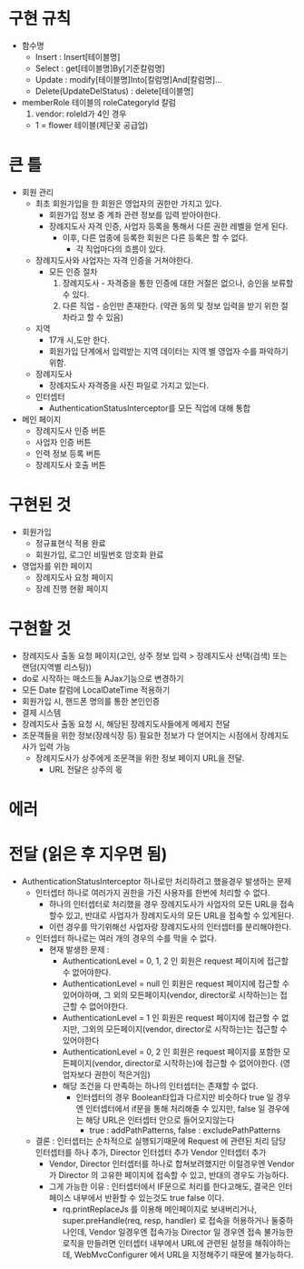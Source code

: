 # 구현 규칙
  - 함수명
    - Insert : Insert[테이블명]
    - Select : get[테이블명]By[기준칼럼명]
    - Update : modify[테이블명]Into[칼럼명]And[칼럼명]...
    - Delete(UpdateDelStatus) : delete[테이블명]
  - memberRole 테이블의 roleCategoryId 칼럼
    1) vendor: roleId가 4인 경우
      - 1 = flower 테이블(제단꽃 공급업)
# 큰 틀
- 회원 관리
  - 최초 회원가입을 한 회원은 영업자의 권한만 가지고 있다.
    - 회원가입 정보 중 계좌 관련 정보를 입력 받아야한다.
    - 장례지도사 자격 인증, 사업자 등록을 통해서 다른 권한 레벨을 얻게 된다.
      - 이후, 다른 업종에 등록한 회원은 다른 등록은 할 수 없다.
        - 각 직업마다의 흐름이 있다.  
  - 장례지도사와 사업자는 자격 인증을 거쳐야한다.
    - 모든 인증 절차
      1) 장례지도사 - 자격증을 통한 인증에 대한 거절은 없으나, 승인을 보류할 수 있다.
      2) 다른 직업  - 승인만 존재한다. (약관 동의 및 정보 입력을 받기 위한 절차라고 할 수 있음)
  - 지역
    - 17개 시,도만 한다.
    - 회원가입 단계에서 입력받는 지역 데이터는 지역 별 영업자 수를 파악하기 위함.
  - 장례지도사
    - 장례지도사 자격증을 사진 파일로 가지고 있는다.
  - 인터셉터
    - AuthenticationStatusInterceptor를 모든 직업에 대해 통합
- 메인 페이지
  - 장례지도사 인증 버튼
  - 사업자 인증 버튼
  - 인력 정보 등록 버튼
  - 장례지도사 호출 버튼

# 구현된 것
- 회원가입
  - 정규표현식 적용 완료
  - 회원가입, 로그인 비밀번호 암호화 완료
- 영업자를 위한 페이지
  - 장례지도사 요청 페이지
  - 장례 진행 현황 페이지

# 구현할 것
- 장례지도사 출동 요청 페이지(고인, 상주 정보 입력 > 장례지도사 선택(검색) 또는 랜덤(지역별 리스팅))
- do로 시작하는 매소드들 AJax기능으로 변경하기
- 모든 Date 칼럼에 LocalDateTime 적용하기
- 회원가입 시, 핸드폰 명의를 통한 본인인증
- 결제 시스템
- 장례지도사 출동 요청 시, 해당된 장례지도사들에게 메세지 전달
- 조문객들을 위한 정보(장례식장 등) 필요한 정보가 다 얻어지는 시점에서 장례지도사가 입력 가능
  - 장례지도사가 상주에게 조문객을 위한 정보 페이지 URL을 전달.
    - URL 전달은 상주의 몫
# 에러 
# 전달 (읽은 후 지우면 됨)
- AuthenticationStatusInterceptor 하나로만 처리하려고 했을경우 발생하는 문제
  - 인터셉터 하나로 여러가지 권한을 가진 사용자를 한번에 처리할 수 없다.
    - 하나의 인터셉터로 처리했을 경우 장례지도사가 사업자의 모든 URL을 접속할수 있고, 반대로 사업자가 장례지도사의 모든 URL을 접속할 수 있게된다.
    - 이런 경우를 막기위해선 사업자랑 장례지도사의 인터셉터를 분리해야한다.
  - 인터셉터 하나로는 여러 개의 경우의 수를 막을 수 없다.
    - 현재 발생한 문제 : 
      - AuthenticationLevel = 0, 1, 2 인 회원은 request 페이지에 접근할 수 없어야한다.
      - AuthenticationLevel = null 인 회원은 request 페이지에 접근할 수 있어야하며, 그 외의 모든페이지(vendor, director로 시작하는)는 접근할 수 없어야한다.
      - AuthenticationLevel = 1 인 회원은 request 페이지에 접근할 수 없지만, 그외의 모든페이지(vendor, director로 시작하는)는 접근할 수 있어야한다
      - AuthenticationLevel = 0, 2 인 회원은 request 페이지를 포함한 모든페이지(vendor, director로 시작하는)에 접근할 수 없어야한다. (영업자보다 권한이 적은거임)
      - 해당 조건을 다 만족하는 하나의 인터셉터는 존재할 수 없다.
        - 인터셉터의 경우 Boolean타입과 다르지만 비슷하다 true 일 경우엔 인터셉터에서 if문을 통해 처리해줄 수 있지만, false 일 경우에는 해당 URL은 인터셉터 안으로 들어오지않는다
          - true : addPathPatterns, false : excludePathPatterns 
  - 결론 : 인터셉터는 순차적으로 실행되기때문에 Request 에 관련된 처리 담당 인터셉터를 하나 추가, Director 인터셉터 추가 Vendor 인터셉터 추가
    - Vendor, Director 인터셉터를 하나로 합쳐보려했지만 이럴경우엔 Vendor 가 Director 의 고유한 페이지에 접속할 수 있고, 반대의 경우도 가능하다.
    - 그게 가능한 이유 : 인터셉터에서 IF문으로 처리를 한다고해도, 결국은 인터페이스 내부에서 반환할 수 있는것도 true false 이다.
      - rq.printReplaceJs 를 이용해 메인페이지로 보내버리거나, super.preHandle(req, resp, handler) 로 접속을 허용하거나 둘중하나인데, Vendor 일경우엔 접속가능 Director 일 경우엔 접속 불가능한 로직을 만들려면 인터셉터 내부에서 URL에 관련된 설정을 해줘야하는데, WebMvcConfigurer 에서 URL을 지정해주기 때문에 불가능하다.
  